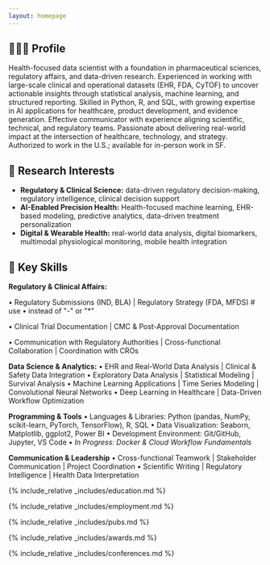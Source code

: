 ```yaml
---
layout: homepage
---
```


## 👩🏻‍💻 Profile

Health-focused data scientist with a foundation in pharmaceutical sciences, regulatory affairs, and data-driven research. Experienced in working with large-scale clinical and operational datasets (EHR, FDA, CyTOF) to uncover actionable insights through statistical analysis, machine learning, and structured reporting. Skilled in Python, R, and SQL, with growing expertise in AI applications for healthcare, product development, and evidence generation. Effective communicator with experience aligning scientific, technical, and regulatory teams. Passionate about delivering real-world impact at the intersection of healthcare, technology, and strategy. Authorized to work in the U.S.; available for in-person work in SF.

## 🔸 Research Interests

- **Regulatory & Clinical Science:** data-driven regulatory decision-making, regulatory intelligence, clinical decision support
- **AI-Enabled Precision Health:** Health-focused machine learning, EHR-based modeling, predictive analytics, data-driven treatment personalization
- **Digital & Wearable Health:** real-world data analysis, digital biomarkers, multimodal physiological monitoring, mobile health integration

## 🔹 Key Skills

**Regulatory & Clinical Affairs:**

• Regulatory Submissions (IND, BLA) | Regulatory Strategy (FDA, MFDS) # use • instead of "-" or "*"

• Clinical Trial Documentation | CMC & Post-Approval Documentation

• Communication with Regulatory Authorities | Cross-functional Collaboration | Coordination with CROs


**Data Science & Analytics:**
• EHR and Real-World Data Analysis | Clinical & Safety Data Integration
• Exploratory Data Analysis | Statistical Modeling | Survival Analysis
• Machine Learning Applications | Time Series Modeling | Convolutional Neural Networks
• Deep Learning in Healthcare | Data-Driven Workflow Optimization

**Programming & Tools**
• Languages & Libraries: Python (pandas, NumPy, scikit-learn, PyTorch, TensorFlow), R, SQL
• Data Visualization: Seaborn, Matplotlib, ggplot2, Power BI
• Development Environment: Git/GitHub, Jupyter, VS Code
• *In Progress: Docker & Cloud Workflow Fundamentals*

**Communication & Leadership**
• Cross-functional Teamwork | Stakeholder Communication | Project Coordination
• Scientific Writing | Regulatory Intelligence | Health Data Interpretation

{% include_relative _includes/education.md %}

{% include_relative _includes/employment.md %}

{% include_relative _includes/pubs.md %}

<!--{% include_relative _includes/art.md %}--> <!-- you can escape this line if you don't have any art examples -->

<!--{% include_relative _includes/grants.md %}-->

{% include_relative _includes/awards.md %}

{% include_relative _includes/conferences.md %}

<!--{% include_relative _includes/service.md %}-->
